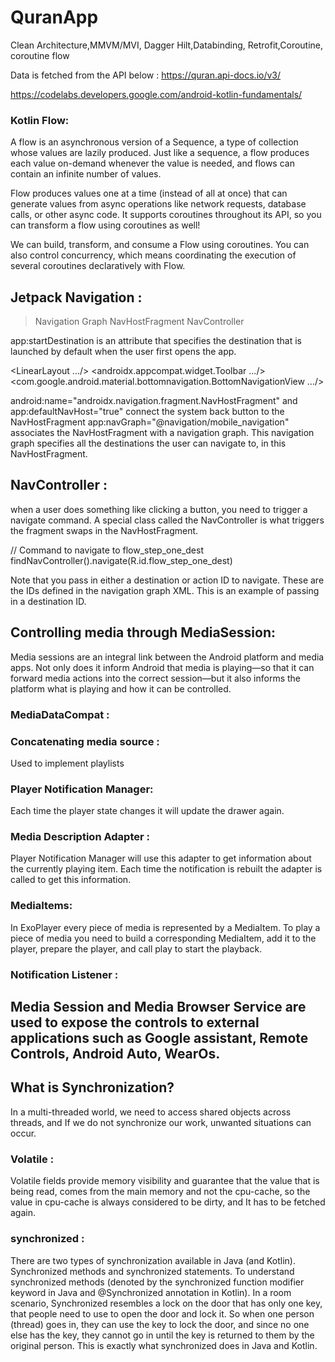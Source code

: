 # QuranApp
Clean Architecture,MMVM/MVI, Dagger Hilt,Databinding, Retrofit,Coroutine, coroutine flow

Data is fetched from the API below :
https://quran.api-docs.io/v3/

https://codelabs.developers.google.com/android-kotlin-fundamentals/


### Kotlin Flow:
A flow is an asynchronous version of a Sequence, a type of collection whose values are lazily produced. Just like a sequence, a flow produces each value on-demand whenever the value is needed, and flows can contain an infinite number of values.

Flow produces values one at a time (instead of all at once) that can generate values from async operations like network requests, database calls, or other async code. It supports coroutines throughout its API, so you can transform a flow using coroutines as well!

We can build, transform, and consume a Flow using coroutines. You can also control concurrency, which means coordinating the execution of several coroutines declaratively with Flow.



## Jetpack Navigation :

> Navigation Graph
> NavHostFragment
> NavController

app:startDestination is an attribute that specifies the destination that is launched by default when the user first opens the app.

<LinearLayout
    .../>
    <androidx.appcompat.widget.Toolbar
        .../>
    <fragment
        android:layout_width="match_parent"
        android:layout_height="0dp"
        android:layout_weight="1"
        android:id="@+id/my_nav_host_fragment"
        android:name="androidx.navigation.fragment.NavHostFragment"
        app:navGraph="@navigation/mobile_navigation"
        app:defaultNavHost="true"
        />
    <com.google.android.material.bottomnavigation.BottomNavigationView
        .../>
</LinearLayout>

android:name="androidx.navigation.fragment.NavHostFragment" and app:defaultNavHost="true" connect the system back button to the NavHostFragment
app:navGraph="@navigation/mobile_navigation" associates the NavHostFragment with a navigation graph. This navigation graph specifies all the destinations the user can navigate to, in this NavHostFragment.


## NavController :

when a user does something like clicking a button, you need to trigger a navigate command. A special class called the NavController is what triggers the fragment swaps in the NavHostFragment.

// Command to navigate to flow_step_one_dest
findNavController().navigate(R.id.flow_step_one_dest)

Note that you pass in either a destination or action ID to navigate. These are the IDs defined in the navigation graph XML. This is an example of passing in a destination ID.



## Controlling media through MediaSession:
Media sessions are an integral link between the Android platform and media apps. Not only does it inform Android that media is playing—so that it can forward media actions into the correct session—but it also informs the platform what is playing and how it can be controlled.


### MediaDataCompat :

### Concatenating media source :
 Used to implement playlists


### Player Notification Manager:
Each time the player state changes it will update the drawer again.

### Media Description Adapter :
Player Notification Manager will use this adapter to get information about the currently playing item. Each time the notification is rebuilt the adapter is called to get this information.


### MediaItems: 
In ExoPlayer every piece of media is represented by a MediaItem. To play a piece of media you need to build a corresponding MediaItem, add it to the player, prepare the player, and call play to start the playback.


### Notification Listener :

## Media Session and Media Browser Service are used to expose the controls to external applications such as Google assistant, Remote Controls, Android Auto, WearOs.




## What is Synchronization?
In a multi-threaded world, we need to access shared objects across threads, and If we do not synchronize our work, unwanted situations can occur.

### Volatile :
Volatile fields provide memory visibility and guarantee that the value that is being read, comes from the main memory and not the cpu-cache, so the value in cpu-cache is always considered to be dirty, and It has to be fetched again.
### synchronized :
There are two types of synchronization available in Java (and Kotlin). Synchronized methods and synchronized statements.
To understand synchronized methods (denoted by the synchronized function modifier keyword in Java and @Synchronized annotation in Kotlin).
In a room scenario, Synchronized resembles a lock on the door that has only one key, that people need to use to open the door and lock it. So when one person (thread) goes in, they can use the key to lock the door, and since no one else has the key, they cannot go in until the key is returned to them by the original person. This is exactly what synchronized does in Java and Kotlin.






